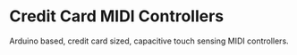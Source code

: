 # Credit Card MIDI Controllers

Arduino based, credit card sized, capacitive touch sensing MIDI controllers.
